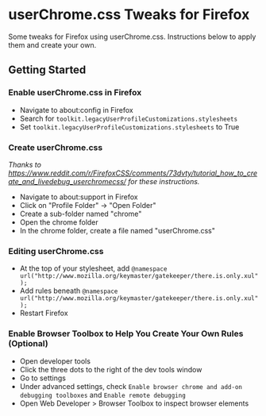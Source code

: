 # userChrome.css Tweaks for Firefox
Some tweaks for Firefox using userChrome.css. Instructions below to apply them and create your own.

## Getting Started
### Enable userChrome.css in Firefox
* Navigate to about:config in Firefox
* Search for `toolkit.legacyUserProfileCustomizations.stylesheets`
* Set `toolkit.legacyUserProfileCustomizations.stylesheets` to True

### Create userChrome.css
*Thanks to https://www.reddit.com/r/FirefoxCSS/comments/73dvty/tutorial_how_to_create_and_livedebug_userchromecss/ for these instructions.*
* Navigate to about:support in Firefox
* Click on "Profile Folder" -> "Open Folder"
* Create a sub-folder named "chrome"
* Open the chrome folder
* In the chrome folder, create a file named "userChrome.css"

### Editing userChrome.css
* At the top of your stylesheet, add `@namespace url("http://www.mozilla.org/keymaster/gatekeeper/there.is.only.xul");`
* Add rules beneath `@namespace url("http://www.mozilla.org/keymaster/gatekeeper/there.is.only.xul");`
* Restart Firefox

### Enable Browser Toolbox to Help You Create Your Own Rules (Optional)
* Open developer tools
* Click the three dots to the right of the dev tools window
* Go to settings
* Under advanced settings, check `Enable browser chrome and add-on debugging toolboxes` and `Enable remote debugging`
* Open Web Developer > Browser Toolbox to inspect browser elements

